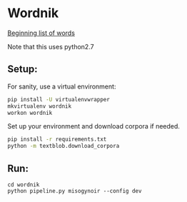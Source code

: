 # Wordnik

[Beginning list of words](https://docs.google.com/spreadsheets/d/16B0JcXGeL_5I8eBjgwGH2AgjTsDqtNbM63CduiMT0xY/edit?ts=56410abb#gid=0)

Note that this uses python2.7

## Setup:

For sanity, use a virtual environment:

```sh
pip install -U virtualenvwrapper
mkvirtualenv wordnik
workon wordnik
```

Set up your environment and download corpora if needed.

```sh
pip install -r requirements.txt
python -m textblob.download_corpora
```

## Run:

```
cd wordnik
python pipeline.py misogynoir --config dev
```
